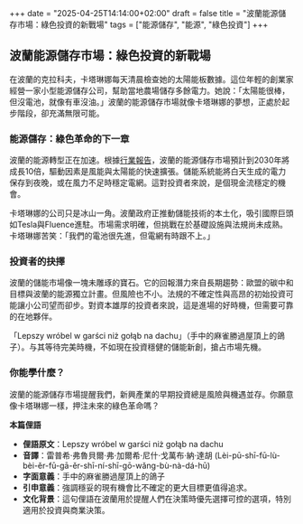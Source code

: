 +++
date = "2025-04-25T14:14:00+02:00"
draft = false
title = "波蘭能源儲存市場：綠色投資的新戰場"
tags = ["能源儲存", "能源", "綠色投資"]
+++

## 波蘭能源儲存市場：綠色投資的新戰場


在波蘭的克拉科夫，卡塔琳娜每天清晨檢查她的太陽能板數據。這位年輕的創業家經營一家小型能源儲存公司，幫助當地農場儲存多餘電力。她說：「太陽能很棒，但沒電池，就像有車沒油。」波蘭的能源儲存市場就像卡塔琳娜的夢想，正處於起步階段，卻充滿無限可能。

### 能源儲存：綠色革命的下一章

波蘭的能源轉型正在加速。根據[行業報告](https://www.wnp.pl/energia/eec-2025-magazyny-energii-polska-jest-na-poczatku-drogi,937779.html)，波蘭的能源儲存市場預計到2030年將成長10倍，驅動因素是風能與太陽能的快速擴張。儲能系統能將白天生成的電力保存到夜晚，或在風力不足時穩定電網。這對投資者來說，是個現金流穩定的機會。

卡塔琳娜的公司只是冰山一角。波蘭政府正推動儲能技術的本土化，吸引國際巨頭如Tesla與Fluence進駐。市場需求明確，但挑戰在於基礎設施與法規尚未成熟。卡塔琳娜苦笑：「我們的電池很先進，但電網有時跟不上。」

### 投資者的抉擇

波蘭的儲能市場像一塊未雕琢的寶石。它的回報潛力來自長期趨勢：歐盟的碳中和目標與波蘭的能源獨立計畫。但風險也不小。法規的不確定性與高昂的初始投資可能讓小公司望而卻步。對資本雄厚的投資者來說，這是進場的好時機，但需要可靠的在地夥伴。

「Lepszy wróbel w garści niż gołąb na dachu」（手中的麻雀勝過屋頂上的鴿子）。与其等待完美時機，不如現在投資穩健的儲能新創，搶占市場先機。

### 你能學什麼？

波蘭的能源儲存市場提醒我們，新興產業的早期投資總是風險與機遇並存。你願意像卡塔琳娜一樣，押注未來的綠色革命嗎？

**本篇俚語**

- **俚語原文**：Lepszy wróbel w garści niż gołąb na dachu
- **音譯**：雷普希·弗魯貝爾·弗·加爾希·尼什·戈萬布·納·達胡 (Lèi-pū-shī-fū-lù-bèi-ěr-fū-gā-ěr-shī-ní-shī-gō-wǎng-bù-nà-dá-hū)
- **字面意義**：手中的麻雀勝過屋頂上的鴿子
- **引申意義**：強調穩妥的現有機會比不確定的更大目標更值得追求。
- **文化背景**：這句俚語在波蘭用於提醒人們在決策時優先選擇可控的選項，特別適用於投資與商業決策。
